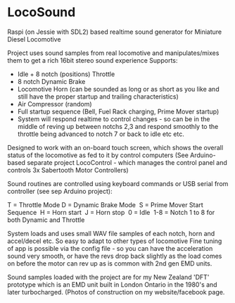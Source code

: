 # LocoSound
Raspi (on Jessie with SDL2) based realtime sound generator for Miniature Diesel Locomotive

Project uses sound samples from real locomotive and manipulates/mixes them to get a rich 16bit stereo sound experience
Supports:
- Idle + 8 notch (positions) Throttle
- 8 notch Dynamic Brake
- Locomotive Horn (can be sounded as long or as short as you like and still have the proper startup and trailing characteristics)
- Air Compressor (random)
- Full startup sequence (Bell, Fuel Rack charging, Prime Mover startup)
- System will respond realtime to control changes - so can be in the middle of reving up between notchs 2,3 and respond smoothly to the throttle being advanced to notch 7 or back to idle etc etc.

Designed to work with an on-board touch screen, which shows the overall status of the locomotive as fed to it by control computers (See Arduino-based separate project LocoControl - which manages the control panel and controls 3x Sabertooth Motor Controllers)

Sound routines are controlled using keyboard commands or USB serial from controller (see sep Arduino project):

T = Throttle Mode
D = Dynamic Brake Mode  
S = Prime Mover Start Sequence  
H = Horn start  
J = Horn stop  
0 = Idle  
1-8 = Notch 1 to 8 for both Dynamic and Throttle

System loads and uses small WAV file samples of each notch, horn and accel/decel etc. So easy to adapt to other types of locomotive
Fine tuning of app is possible via the config file - so you can have the acceleration sound very smooth, or have the revs drop back slightly as the load comes on before the motor can rev up as is common with 2nd gen EMD units.

Sound samples loaded with the project are for my New Zealand 'DFT' prototype which is an EMD unit built in London Ontario in the 1980's and later turbocharged. (Photos of construction on my website/facebook page.

